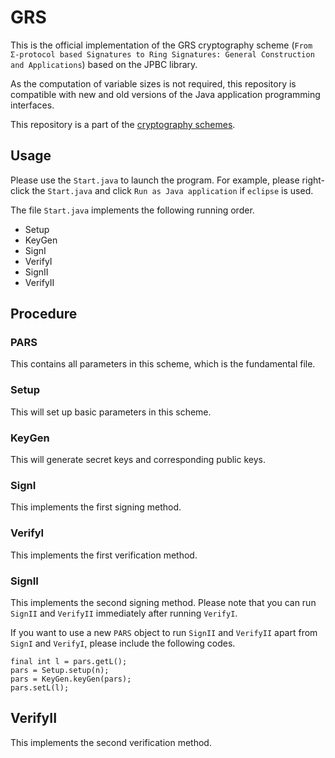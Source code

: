 # GRS

This is the official implementation of the GRS cryptography scheme (``From Σ-protocol based Signatures to Ring Signatures: General Construction and Applications``) based on the JPBC library. 

As the computation of variable sizes is not required, this repository is compatible with new and old versions of the Java application programming interfaces. 

This repository is a part of the [cryptography schemes](https://github.com/BatchClayderman/Cryptography-Schemes). 

## Usage

Please use the ``Start.java`` to launch the program. For example, please right-click the ``Start.java`` and click ``Run as Java application`` if ``eclipse`` is used. 

The file ``Start.java`` implements the following running order. 

- Setup
- KeyGen
- SignI
- VerifyI
- SignII
- VerifyII

## Procedure

### PARS

This contains all parameters in this scheme, which is the fundamental file. 

### Setup

This will set up basic parameters in this scheme. 

### KeyGen

This will generate secret keys and corresponding public keys. 

### SignI

This implements the first signing method. 

### VerifyI

This implements the first verification method. 

### SignII

This implements the second signing method. Please note that you can run ``SignII`` and ``VerifyII`` immediately after running ``VerifyI``. 

If you want to use a new ``PARS`` object to run ``SignII`` and ``VerifyII`` apart from ``SignI`` and ``VerifyI``, please include the following codes. 

```
final int l = pars.getL();
pars = Setup.setup(n);
pars = KeyGen.keyGen(pars);
pars.setL(l);
```

## VerifyII

This implements the second verification method. 
